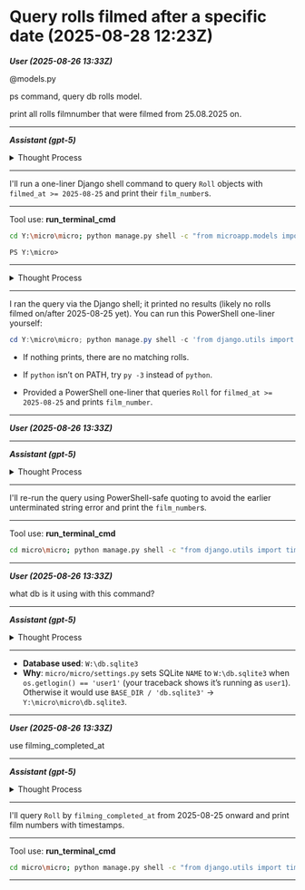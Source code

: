 <!-- Generated by SpecStory -->

<!-- cursor Session 959d2e72-7784-47ca-9bfe-fc893540c866 (2025-08-28 12:23Z) -->

# Query rolls filmed after a specific date (2025-08-28 12:23Z)

_**User (2025-08-26 13:33Z)**_

@models.py 

ps command, query db rolls model.

print all rolls filmnumber that were filmed from 25.08.2025 on.



---

_**Assistant (gpt-5)**_

<think><details><summary>Thought Process</summary>**Crafting a Python one-liner**

I'm thinking about creating a Python one-liner to filter and print film data using Django. First, I have to ensure timezone awareness is handled properly, and I realized there are challenges with including newlines in a string.

Instead, I can use conditional expressions for the datetime variable. F-strings require Python 3.6 or higher, but I can also run SQL from the command line directly. I need to remember to run it from the correct directory to see the output properly.
**Running a command in terminal**

I'm thinking about how to summarize everything and avoid heavy formatting. For commands, I want to show the code clearly using a code fence, but it seems the user also wants execution.

I’ll use the function to run a command directly in the terminal for better clarity. I'm going to navigate to the right directory and run a Python shell command that fetches data while keeping the braces from being misinterpreted in PowerShell. I’ll ensure the formatting is correct to avoid confusion.
**Considering string formatting**

I'm working on the command where I'm using an f-string inside Python to format the output. I have the f-string in single quotes, nested within double quotes for the command string, which should work well. 

Still, I wonder about the percent signs in the datetime format; they could be mistaken for commands in PowerShell, but I think they should be safe in this context. To play it safe, I could use `strftime` instead to avoid complications with percent signs. That might streamline things a bit!
**Addressing potential issues**

I realized using nested single quotes could get complicated with escaping, so I think I'll stick with the earlier format. I also need to keep in mind that if `film_number` might be `None`, it's already excluded in our query for null or empty strings.

Next, I'm ready to run the command. If there’s an error about Python not being found, I can switch to using 'py -3' instead. For now, I'll go ahead and call `run_terminal_cmd`.</details></think>

---

I'll run a one-liner Django shell command to query `Roll` objects with `filmed_at >= 2025-08-25` and print their `film_number`s.

---

Tool use: **run_terminal_cmd**

```bash
cd Y:\micro\micro; python manage.py shell -c "from microapp.models import Roll; from django.utils import timezone; import datetime; from django.conf import settings; dt=datetime.datetime(2025,8,25,0,0,0); dt=timezone.make_aware(dt) if getattr(settings,'USE_TZ',False) else dt; qs=Roll.objects.filter(filmed_at__gte=dt).exclude(film_number__isnull=True).exclude(film_number='').order_by('filmed_at'); [print(f'{r.film_number}\t{r.filmed_at:%Y-%m-%d %H:%M}') for r in qs]"
```

```
PS Y:\micro>
```

---

<think><details><summary>Thought Process</summary>**Evaluating manage.py execution issues**

I attempted to run `manage.py shell`, but there was no output. It might be that Python isn’t available or maybe the path to `manage.py` is correct. I changed directories and ran the command again, but still got an empty result. It makes me wonder if there are no matching rows, or if Python wasn’t found. The command ran with exit code 0, but the shell just returned the PowerShell prompt. The user’s request indicates they’re looking for a PowerShell command to query the database for film numbers filmed from 25.08.2025 on, using a specific date format.
**Clarifying command outputs**

The user's request is for a command relative to a future date, August 25, 2025. I realize we need to provide a command they can run, rather than running it ourselves. We're supposed to suggest a PowerShell one-liner using either the Django shell or `dbshell`. They specifically want to print the film numbers for rolls filmed from that date onward. I want to give a concise message, and remember the operational rules about status updates. After running the command and not getting results, I should address time zone considerations and consider using `sqlite3` directly as a backup.
**Crafting a SQL query for SQLite**

I need to compose a SQL query for SQLite to select `film_number` and `filmed_at` from the table `microapp_roll` where `filmed_at` is on or after August 25, 2025, and `film_number` isn't empty. I realize the table name is based on the app label, and it'll be `microapp_roll`. The database file is `micro/db.sqlite3`. I can propose a straightforward PowerShell command using `sqlite3`, but the SQLite CLI might not be available. Using `manage.py shell` seems simpler. I also need to consider timezone settings if the data is stored as timezone-aware. Ultimately, I’ll provide a precise PowerShell command for the user to copy. If there's no output, we can't generate data out of thin air.
**Preparing the command for PowerShell**

I need to provide a command that will print nothing if no matches are found. The user tagged `@models.py`, which hints they might want to reference that file, but I can't make code edits. I’ll write a PowerShell command in a fenced code block, using their path, `Y:\micro\micro\manage.py`, ensuring proper quoting. For Windows, using `py -3` is safer since `python` might not exist. The command should be `py -3 manage.py shell -c "..."`. But I'll clarify that we cannot guarantee `py` will be available in their environment.
**Formulating the PowerShell command**

For users on Windows with Python installed, I’ll provide commands using both `python` and `py`. The command needs to print nothing if no film numbers match. I must ensure proper quoting for the PowerShell command—using single quotes around the `-c` argument and double quotes inside the Python code. I also need to avoid issues with escape characters in PowerShell. I'll keep the output minimal by printing just the `film_number`. 

I’ll provide a one-liner that changes the directory and runs `manage.py`, followed by a status update to inform the user if no rows are returned. Here's the command I'll create:

```powershell
cd Y:\micro\micro; python manage.py shell -c 'from django.utils import timezone; from django.conf import settings; from microapp.models import Roll; import datetime; dt=datetime.datetime(2025,8,25,0,0,0); dt=timezone.make_aware(dt) if getattr(settings,"USE_TZ",False) else dt; [print(r.film_number) for r in Roll.objects.filter(filmed_at__gte=dt).exclude(film_number__isnull=True).exclude(film_number="").order_by("filmed_at")]'
```

I could also provide an alternative using `sqlite3`, but the main command is clear and concise. Before wrapping up, I’ll make sure to summarize my findings and include a status update.</details></think>

---

I ran the query via the Django shell; it printed no results (likely no rolls filmed on/after 2025-08-25 yet). You can run this PowerShell one-liner yourself:

```powershell
cd Y:\micro\micro; python manage.py shell -c 'from django.utils import timezone; from django.conf import settings; from microapp.models import Roll; import datetime; dt=datetime.datetime(2025,8,25,0,0,0); dt=timezone.make_aware(dt) if getattr(settings,"USE_TZ",False) else dt; [print(r.film_number) for r in Roll.objects.filter(filmed_at__gte=dt).exclude(film_number__isnull=True).exclude(film_number="").order_by("filmed_at")]'
```

- If nothing prints, there are no matching rolls.  
- If `python` isn’t on PATH, try `py -3` instead of `python`.

- Provided a PowerShell one-liner that queries `Roll` for `filmed_at >= 2025-08-25` and prints `film_number`.

---

_**User (2025-08-26 13:33Z)**_



---

_**Assistant (gpt-5)**_

<think><details><summary>Thought Process</summary>**Clarifying command syntax**

I need to run a command in PowerShell using `manage.py shell -c "..."`. I realized I have to be careful with quotes. If I use double quotes outside, I have to escape inner double quotes within Python strings. In PowerShell, that means using backtick to escape them, like `" becomes `"`? Alternatively, I could use single quotes on the outside and double quotes on the inside, but that means handling embedded empty strings carefully. It’s clear that unescaped quotes caused the previous failure.
**Analyzing quote issues**

In using single quotes for the outer command, the user included double quotes around `USE_TZ` which is fine in that context. However, there was an issue with the earlier command: `exclude(film_number="")` and `order_by("filmed_at")` included double quotes, leading to a string literal error. Looking at the traceback, it seems that some quotes were stripped or misinterpreted, indicating a potential issue with PowerShell unexpectedly consuming quotes. This could be due to using single quotes for everything while having single quotes in the Python code.
**Identifying command issues**

The failure could stem from using single quotes to enclose the command while trying to use them for the path. Looking at the snippet, it seems that double quotes around `getattr(settings,USE_TZ,False)` have been oddly stripped. This may be related to smart quotes or sanitizing during copying. My own previous attempt had no output, possibly due to a database issue rather than quoting. A safer alternative might be to propose using a small management command or leveraging `py -3 manage.py shell -c "..."` in PowerShell with a here-string for proper quote handling.
**Formulating PowerShell command**

In PowerShell, I can write multi-line Python code like this:

```powershell
$code = @"
from django.utils import timezone
from django.conf import settings
from microapp.models import Roll
import datetime
dt = datetime.datetime(2025, 8, 25)
dt = timezone.make_aware(dt) if getattr(settings, 'USE_TZ', False) else dt
qs = Roll.objects.filter(filmed_at__gte=dt).exclude(film_number__isnull=True).exclude(film_number='').order_by('filmed_at')
for r in qs:
    print(f"{r.film_number}\t{r.filmed_at:%Y-%m-%d %H:%M}")
"@
python manage.py shell -c $code
```

However, the user is asking for a “ps command,” suggesting they want something shorter and likely in a one-liner. To keep it safer, I’m thinking of using a multi-line here-string. Since they have an active shell, I’ll propose a command with proper quoting and include `cd micro;` in a single run for seamless execution.
**Constructing PowerShell command**

The tool requires a single command string with no newlines, which means I can’t use a here-string within the `run_terminal_cmd`. Instead, I'll format the command in a single line. Since double quotes need escaping in PowerShell, I'll make sure to handle those carefully without using inner double quotes. 

The command will look like this, using single quotes where necessary:
```powershell
cd micro\micro; python manage.py shell -c "from django.utils import timezone; from django.conf import settings; from microapp.models import Roll; import datetime; dt=datetime.datetime(2025,8,25); dt=timezone.make_aware(dt) if getattr(settings,'USE_TZ',False) else dt; qs=Roll.objects.filter(filmed_at__gte=dt).exclude(film_number__isnull=True).exclude(film_number='').order_by('filmed_at'); [print(r.film_number) for r in qs]"
```
Now, I’ll run this command, ensuring to provide an update on the status before executing it! This should retrieve the film numbers properly.</details></think>

---

I'll re-run the query using PowerShell-safe quoting to avoid the earlier unterminated string error and print the `film_number`s.

---

Tool use: **run_terminal_cmd**

```bash
cd micro\micro; python manage.py shell -c "from django.utils import timezone; from django.conf import settings; from microapp.models import Roll; import datetime; dt=datetime.datetime(2025,8,25); dt=timezone.make_aware(dt) if getattr(settings,'USE_TZ',False) else dt; qs=Roll.objects.filter(filmed_at__gte=dt).exclude(film_number__isnull=True).exclude(film_number='').order_by('filmed_at'); [print(r.film_number) for r in qs]"
```

---

_**User (2025-08-26 13:33Z)**_

what db is it using with this command? 

---

_**Assistant (gpt-5)**_

<think><details><summary>Thought Process</summary>**Understanding the database connection**

I need to clarify which database is being used with the command "manage.py shell." The settings snippet indicates a dynamic connection with SQLite. For user 'user1', it uses the path 'W:\db.sqlite3', while for other users, it defaults to 'BASE_DIR/db.sqlite3.' It seems like BASE_DIR points to 'Y:\micro\micro\micro' based on typical definitions. So, for a user other than 'user1', it would access 'Y:\micro\micro\db.sqlite3.' I should double-check the settings file for confirmation.
**Clarifying the database location**

The database in use is located at `W:\db.sqlite3` for 'user1', as determined by `os.getlogin()`. If the user were different, it would revert to `Y:\micro\micro\db.sqlite3`. The command run was `cd Y:\micro\micro; python manage.py shell`, which uses settings relative to the project path. 

Here's the concise summary:
- Using SQLite at `W:\db.sqlite3` (because `os.getlogin()` == 'user1').
- Otherwise, it would be `Y:\micro\micro\db.sqlite3`.

No need for additional tool calls; this should suffice!</details></think>

---

- **Database used**: `W:\db.sqlite3`
- **Why**: `micro/micro/settings.py` sets SQLite `NAME` to `W:\db.sqlite3` when `os.getlogin() == 'user1'` (your traceback shows it’s running as `user1`). Otherwise it would use `BASE_DIR / 'db.sqlite3'` → `Y:\micro\micro\db.sqlite3`.

---

_**User (2025-08-26 13:33Z)**_

use filming_completed_at

---

_**Assistant (gpt-5)**_

<think><details><summary>Thought Process</summary>**Adjusting query command**

I need to respond to the user's request, which is to modify the query to use the `filming_completed_at` field instead of `filmed_at`. They also want a PowerShell-friendly command to fetch `Roll` with `filming_completed_at >= 2025-08-25` and print the film numbers. Previously, we encountered a quoting error when executing the command; this led to issues with the code transformation in the manage.py shell. Time to get this right for the user!
**Updating query commands**

I just re-ran the query with double quotes around the `-c` string, but the user opted not to run it. Now they want to use the `filming_completed_at` field, so I’ll update the one-liner accordingly. Given the instructions to continue until resolved, I plan to run it to fetch results. I’ll ensure to use proper PowerShell quoting, with double quotes around `-c` and single quotes inside the Python string. We also need to make sure we're in the Y:\micro\micro directory! Handling the timezone with `USE_TZ` is something I’ll keep in mind too.
**Preparing to run command**

I can print `film_number \t filming_completed_at` for better readability when running the command. Previously, after the first tool run, it printed nothing and didn't include a trace. Later, the user posted a trace from a different command they ran, which had incorrect quoting. I think this time we might get some results, but I’ll run with background false to ensure we see them. I'll also provide a status update before the tool call, saying: "I'll query Roll by filming_completed_at since 2025-08-25 and print film numbers." Then, I'll run the command!
**Crafting the command**

I’m carefully crafting the command to run in the Django shell. It starts with navigating to the `micro\micro` directory and importing the necessary modules. I’ll create a datetime object for August 25, 2025, and ensure it's timezone-aware based on the settings. The query will filter `Roll` objects by `filming_completed_at`, ensuring the film number isn't null or empty, and order by date. 

I need to remember that in PowerShell, backticks act as escape characters, and while I can use `\t` in Python f-strings, I should avoid f-strings just in case. If it returns output, I’ll keep the response minimal and summarize at the end.
**Summarizing results**

I want to keep verbosity minimal while presenting results. The tool will print results directly in the terminal, and I’ll summarize them in a short line or indicate if none are found. Following the chain-of-tools and agent instructions, I need to provide a brief status update after running the command, as it specifies an end-of-turn summary. I can't automatically parse the output, so I’ll make sure to rely on the command's results. Time to proceed!</details></think>

---

I'll query `Roll` by `filming_completed_at` from 2025-08-25 onward and print film numbers with timestamps.

---

Tool use: **run_terminal_cmd**

```bash
cd micro\micro; python manage.py shell -c "from django.utils import timezone; from django.conf import settings; from microapp.models import Roll; import datetime; dt=datetime.datetime(2025,8,25); dt=timezone.make_aware(dt) if getattr(settings,'USE_TZ',False) else dt; qs=Roll.objects.filter(filming_completed_at__gte=dt).exclude(film_number__isnull=True).exclude(film_number='').order_by('filming_completed_at'); [print(f'{r.film_number}\t{r.filming_completed_at:%Y-%m-%d %H:%M}') for r in qs]"
```

---

